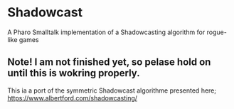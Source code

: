 # Shadowcast
A Pharo Smalltalk implementation of a Shadowcasting algorithm for rogue-like games

## Note! I am not finished yet, so pelase hold on until this is wokring properly.

This ia a port of the symmetric Shadowcast algorithme presented here; https://www.albertford.com/shadowcasting/
